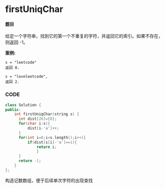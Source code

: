# firstUniqChar

#### 题目

给定一个字符串，找到它的第一个不重复的字符，并返回它的索引。如果不存在，则返回 -1。

**案例:**

```
s = "leetcode"
返回 0.

s = "loveleetcode",
返回 2.
```



### CODE
```c++
class Solution {
public:
    int firstUniqChar(string s) {
      int dist[26]={0};
      for(char i:s){
          dist[i-'a']++;
      }
      for(int i=0;i<s.length();i++){
          if(dist[s[i]-'a']==1){
              return i;
              }
      }
      return -1;
    }
};
```

构造记数数组，便于后续单次字符的出现查找